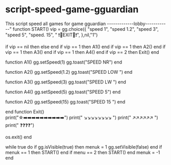 # script-speed-game-gguardian
This script speed all games for game gguardian
-------------lobby------------"
function START()
vip = gg.choice({
	"speed 1",
"speed 1.2",
"speed 3",
"speed 5",
"speed. 15",
"              ❗🚪EXIT🚪❗",
},nil,"1")


 if vip == nil then else end
if vip == 1 then A1() end 
if vip == 1 then A2() end
if vip == 1 then A3() end
 if vip == 1 then A4() end
 if vip == 2 then Exit() end





function A1()
gg.setSpeed(1)
gg.toast("SPEED NR")
end 









function A2()
gg.setSpeed(1.2)
gg.toast("SPEED LOW ")
end 











function A3()
gg.setSpeed(3)
gg.toast("SPEED LW ")
end 







function A4()
gg.setSpeed(5)
gg.toast("SPEED 5")
end 












function A2()
gg.setSpeed(15)
gg.toast("SPEED 15 ")
end 





end
function Exit()  
  print("☆➡️➡️➡️➡️➡️➡️➡️➡️➡️➡️")
  print("    ↘️↘️↘️↘️↘️↘️↘️↘️  ")
  print("       ↗️↗️↗️↗️↗️↗️  ")
  print("          ❓❓❓❓")
 
os.exit()
end
 
while true do
  if gg.isVisible(true) then
    menuk = 1
    gg.setVisible(false)
  end
  if menuk == 1 then
    START()
  end
  if menu == 2 then
      START()
    end
  menuk = -1
end
